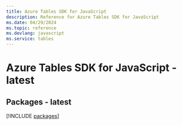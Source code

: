 ```yaml
---
title: Azure Tables SDK for JavaScript
description: Reference for Azure Tables SDK for JavaScript
ms.date: 04/29/2024
ms.topic: reference
ms.devlang: javascript
ms.service: tables
---
```

# Azure Tables SDK for JavaScript - latest
## Packages - latest
[!INCLUDE [packages](tables-index.md)]